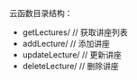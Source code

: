 云函数目录结构：

- getLectures/     // 获取讲座列表
- addLecture/      // 添加讲座
- updateLecture/   // 更新讲座
- deleteLecture/   // 删除讲座 